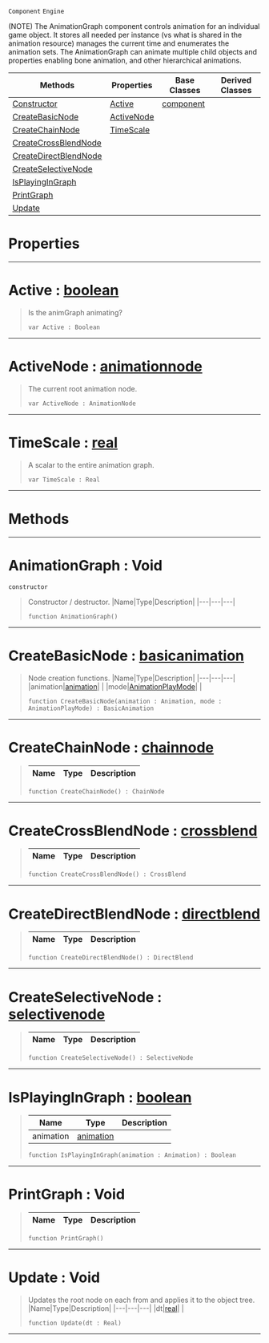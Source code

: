  `Component` `Engine`



(NOTE) The AnimationGraph component controls animation for an individual game object. It stores all needed per instance (vs what is shared in the animation resource) manages the current time and enumerates the animation sets. The AnimationGraph can animate multiple child objects and properties enabling bone animation, and other hierarchical animations.

|Methods|Properties|Base Classes|Derived Classes|
|---|---|---|---|
|[ Constructor](https://github.com/ZilchEngine/ZilchDocs/blob/master/code_reference/class_reference/animationgraph.markdown#animationgraph-void)|[ Active](https://github.com/ZilchEngine/ZilchDocs/blob/master/code_reference/class_reference/animationgraph.markdown#active-zilch-engine-docum)|[component](https://github.com/ZilchEngine/ZilchDocs/blob/master/code_reference/class_reference/component.markdown)| |
|[ CreateBasicNode](https://github.com/ZilchEngine/ZilchDocs/blob/master/code_reference/class_reference/animationgraph.markdown#createbasicnode-zilch-eng)|[ ActiveNode](https://github.com/ZilchEngine/ZilchDocs/blob/master/code_reference/class_reference/animationgraph.markdown#activenode-zilch-engine-d)| | |
|[ CreateChainNode](https://github.com/ZilchEngine/ZilchDocs/blob/master/code_reference/class_reference/animationgraph.markdown#createchainnode-zilch-eng)|[ TimeScale](https://github.com/ZilchEngine/ZilchDocs/blob/master/code_reference/class_reference/animationgraph.markdown#timescale-zilch-engine-do)| | |
|[ CreateCrossBlendNode](https://github.com/ZilchEngine/ZilchDocs/blob/master/code_reference/class_reference/animationgraph.markdown#createcrossblendnode-zer)| | | |
|[ CreateDirectBlendNode](https://github.com/ZilchEngine/ZilchDocs/blob/master/code_reference/class_reference/animationgraph.markdown#createdirectblendnode-ze)| | | |
|[ CreateSelectiveNode](https://github.com/ZilchEngine/ZilchDocs/blob/master/code_reference/class_reference/animationgraph.markdown#createselectivenode-zero)| | | |
|[ IsPlayingInGraph](https://github.com/ZilchEngine/ZilchDocs/blob/master/code_reference/class_reference/animationgraph.markdown#isplayingingraph-zilch-en)| | | |
|[ PrintGraph](https://github.com/ZilchEngine/ZilchDocs/blob/master/code_reference/class_reference/animationgraph.markdown#printgraph-void)| | | |
|[ Update](https://github.com/ZilchEngine/ZilchDocs/blob/master/code_reference/class_reference/animationgraph.markdown#update-void)| | | |


 #  Properties


---  
 #  Active : [boolean](https://github.com/ZilchEngine/ZilchDocs/blob/master/code_reference/nada_base_types/boolean.markdown)

> Is the animGraph animating?
> ``` lang=cpp, name=Nada
> var Active : Boolean


---  
 #  ActiveNode : [animationnode](https://github.com/ZilchEngine/ZilchDocs/blob/master/code_reference/class_reference/animationnode.markdown)

> The current root animation node.
> ``` lang=cpp, name=Nada
> var ActiveNode : AnimationNode


---  
 #  TimeScale : [real](https://github.com/ZilchEngine/ZilchDocs/blob/master/code_reference/nada_base_types/real.markdown)

> A scalar to the entire animation graph.
> ``` lang=cpp, name=Nada
> var TimeScale : Real


---  
 #  Methods


---  
 #  AnimationGraph : Void

 `constructor`

> Constructor / destructor.
> |Name|Type|Description|
> |---|---|---|
> ``` lang=cpp, name=Nada
> function AnimationGraph()
> ``` 


---  
 #  CreateBasicNode : [basicanimation](https://github.com/ZilchEngine/ZilchDocs/blob/master/code_reference/class_reference/basicanimation.markdown)

> Node creation functions.
> |Name|Type|Description|
> |---|---|---|
> |animation|[animation](https://github.com/ZilchEngine/ZilchDocs/blob/master/code_reference/class_reference/animation.markdown)| |
> |mode|[AnimationPlayMode](https://github.com/ZilchEngine/ZilchDocs/blob/master/code_reference/enum_reference.markdown#animationplaymode)| |
> ``` lang=cpp, name=Nada
> function CreateBasicNode(animation : Animation, mode : AnimationPlayMode) : BasicAnimation
> ``` 


---  
 #  CreateChainNode : [chainnode](https://github.com/ZilchEngine/ZilchDocs/blob/master/code_reference/class_reference/chainnode.markdown)

> 
> |Name|Type|Description|
> |---|---|---|
> ``` lang=cpp, name=Nada
> function CreateChainNode() : ChainNode
> ``` 


---  
 #  CreateCrossBlendNode : [crossblend](https://github.com/ZilchEngine/ZilchDocs/blob/master/code_reference/class_reference/crossblend.markdown)

> 
> |Name|Type|Description|
> |---|---|---|
> ``` lang=cpp, name=Nada
> function CreateCrossBlendNode() : CrossBlend
> ``` 


---  
 #  CreateDirectBlendNode : [directblend](https://github.com/ZilchEngine/ZilchDocs/blob/master/code_reference/class_reference/directblend.markdown)

> 
> |Name|Type|Description|
> |---|---|---|
> ``` lang=cpp, name=Nada
> function CreateDirectBlendNode() : DirectBlend
> ``` 


---  
 #  CreateSelectiveNode : [selectivenode](https://github.com/ZilchEngine/ZilchDocs/blob/master/code_reference/class_reference/selectivenode.markdown)

> 
> |Name|Type|Description|
> |---|---|---|
> ``` lang=cpp, name=Nada
> function CreateSelectiveNode() : SelectiveNode
> ``` 


---  
 #  IsPlayingInGraph : [boolean](https://github.com/ZilchEngine/ZilchDocs/blob/master/code_reference/nada_base_types/boolean.markdown)

> 
> |Name|Type|Description|
> |---|---|---|
> |animation|[animation](https://github.com/ZilchEngine/ZilchDocs/blob/master/code_reference/class_reference/animation.markdown)| |
> ``` lang=cpp, name=Nada
> function IsPlayingInGraph(animation : Animation) : Boolean
> ``` 


---  
 #  PrintGraph : Void

> 
> |Name|Type|Description|
> |---|---|---|
> ``` lang=cpp, name=Nada
> function PrintGraph()
> ``` 


---  
 #  Update : Void

> Updates the root node on each from and applies it to the object tree.
> |Name|Type|Description|
> |---|---|---|
> |dt|[real](https://github.com/ZilchEngine/ZilchDocs/blob/master/code_reference/nada_base_types/real.markdown)| |
> ``` lang=cpp, name=Nada
> function Update(dt : Real)
> ``` 


---  
 

 